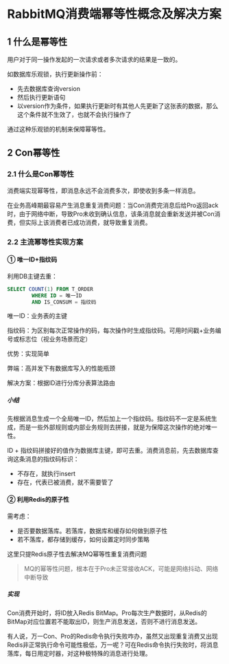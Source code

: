 # RabbitMQ消费端幂等性概念及解决方案

## 1 什么是幂等性

用户对于同一操作发起的一次请求或者多次请求的结果是一致的。

如数据库乐观锁，执行更新操作前：

- 先去数据库查询version
- 然后执行更新语句
- 以version作为条件，如果执行更新时有其他人先更新了这张表的数据，那么这个条件就不生效了，也就不会执行操作了

通过这种乐观锁的机制来保障幂等性。

## 2  Con幂等性

### 2.1 什么是Con幂等性

消费端实现幂等性，即消息永远不会消费多次，即使收到多条一样消息。

在业务高峰期最容易产生消息重复消费问题：当Con消费完消息后给Pro返回ack时，由于网络中断，导致Pro未收到确认信息，该条消息就会重新发送并被Con消费，但实际上该消费者已成功消费，就导致重复消费。

### 2.2 主流幂等性实现方案

#### ① 唯一ID+指纹码

利用DB主键去重：

```sql
SELECT COUNT(1) FROM T_ORDER 
		WHERE ID = 唯一ID
		AND IS_CONSUM = 指纹码
```

唯一ID：业务表的主键

指纹码：为区别每次正常操作的码，每次操作时生成指纹码。可用时间戳+业务编号或标志位（视业务场景而定）

优势：实现简单

弊端：高并发下有数据库写入的性能瓶颈

解决方案：根据ID进行分库分表算法路由

##### 小结

先根据消息生成一个全局唯一ID，然后加上一个指纹码。指纹码不一定是系统生成，而是一些外部规则或内部业务规则去拼接，就是为保障这次操作的绝对唯一性。

ID + 指纹码拼接好的值作为数据库主键，即可去重。消费消息前，先去数据库查询这条消息的指纹码标识：

- 不存在，就执行insert
- 存在，代表已被消费，就不需要管了

#### ② 利用Redis的原子性

需考虑：

- 是否要数据落库。若落库，数据库和缓存如何做到原子性
- 若不落库，都存储到缓存，如何设置定时同步策略

这里只提Redis原子性去解决MQ幂等性重复消费问题

> MQ的幂等性问题，根本在于Pro未正常接收ACK，可能是网络抖动、网络中断导致

##### 实现

Con消费开始时，将ID放入Redis BitMap。Pro每次生产数据时，从Redis的BitMap对应位置若不能取出ID，则生产消息发送，否则不进行消息发送。

有人说，万一Con、Pro的Redis命令执行失败咋办，虽然又出现重复消费又出现Redis非正常执行命令可能性极低，万一呢？可在Redis命令执行失败时，将消息落库，每日用定时器，对这种极特殊的消息进行处理。